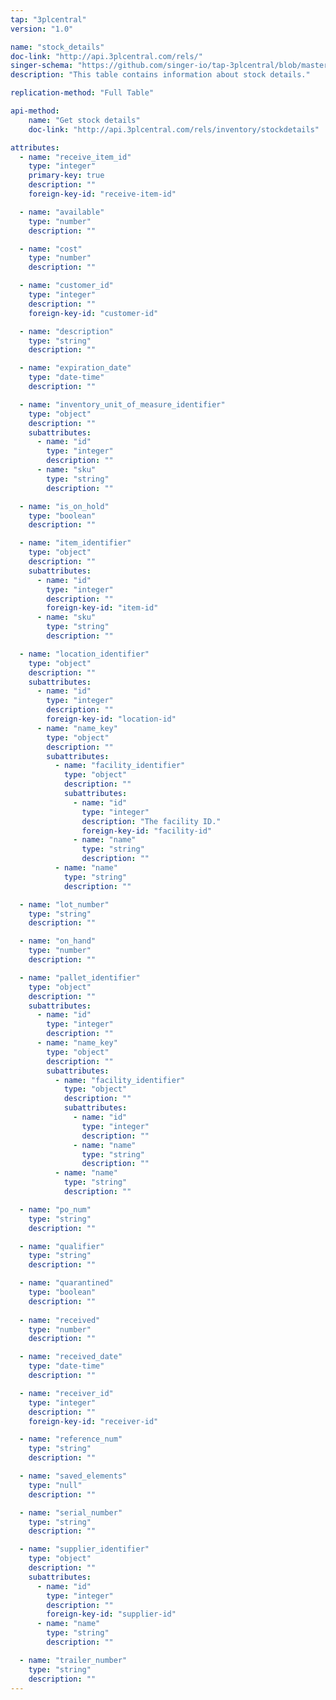 ```yaml
---
tap: "3plcentral"
version: "1.0"

name: "stock_details"
doc-link: "http://api.3plcentral.com/rels/"
singer-schema: "https://github.com/singer-io/tap-3plcentral/blob/master/tap_3plcentral/schemas/stock_details.json"
description: "This table contains information about stock details."

replication-method: "Full Table"

api-method:
    name: "Get stock details"
    doc-link: "http://api.3plcentral.com/rels/inventory/stockdetails"

attributes:
  - name: "receive_item_id"
    type: "integer"
    primary-key: true
    description: ""
    foreign-key-id: "receive-item-id"

  - name: "available"
    type: "number"
    description: ""

  - name: "cost"
    type: "number"
    description: ""

  - name: "customer_id"
    type: "integer"
    description: ""
    foreign-key-id: "customer-id"

  - name: "description"
    type: "string"
    description: ""

  - name: "expiration_date"
    type: "date-time"
    description: ""

  - name: "inventory_unit_of_measure_identifier"
    type: "object"
    description: ""
    subattributes:
      - name: "id"
        type: "integer"
        description: ""
      - name: "sku"
        type: "string"
        description: ""

  - name: "is_on_hold"
    type: "boolean"
    description: ""

  - name: "item_identifier"
    type: "object"
    description: ""
    subattributes:
      - name: "id"
        type: "integer"
        description: ""
        foreign-key-id: "item-id"
      - name: "sku"
        type: "string"
        description: ""

  - name: "location_identifier"
    type: "object"
    description: ""
    subattributes:
      - name: "id"
        type: "integer"
        description: ""
        foreign-key-id: "location-id"
      - name: "name_key"
        type: "object"
        description: ""
        subattributes:
          - name: "facility_identifier"
            type: "object"
            description: ""
            subattributes:
              - name: "id"
                type: "integer"
                description: "The facility ID."
                foreign-key-id: "facility-id"
              - name: "name"
                type: "string"
                description: ""
          - name: "name"
            type: "string"
            description: ""

  - name: "lot_number"
    type: "string"
    description: ""

  - name: "on_hand"
    type: "number"
    description: ""

  - name: "pallet_identifier"
    type: "object"
    description: ""
    subattributes:
      - name: "id"
        type: "integer"
        description: ""
      - name: "name_key"
        type: "object"
        description: ""
        subattributes:
          - name: "facility_identifier"
            type: "object"
            description: ""
            subattributes:
              - name: "id"
                type: "integer"
                description: ""
              - name: "name"
                type: "string"
                description: ""
          - name: "name"
            type: "string"
            description: ""

  - name: "po_num"
    type: "string"
    description: ""

  - name: "qualifier"
    type: "string"
    description: ""

  - name: "quarantined"
    type: "boolean"
    description: ""
  
  - name: "received"
    type: "number"
    description: ""

  - name: "received_date"
    type: "date-time"
    description: ""

  - name: "receiver_id"
    type: "integer"
    description: ""
    foreign-key-id: "receiver-id"

  - name: "reference_num"
    type: "string"
    description: ""

  - name: "saved_elements"
    type: "null"
    description: ""

  - name: "serial_number"
    type: "string"
    description: ""

  - name: "supplier_identifier"
    type: "object"
    description: ""
    subattributes:
      - name: "id"
        type: "integer"
        description: ""
        foreign-key-id: "supplier-id"
      - name: "name"
        type: "string"
        description: ""

  - name: "trailer_number"
    type: "string"
    description: ""
---
```

